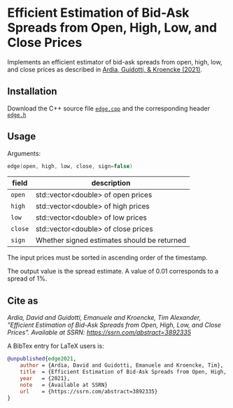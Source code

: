 # Efficient Estimation of Bid-Ask Spreads from Open, High, Low, and Close Prices

Implements an efficient estimator of bid-ask spreads from open, high, low, and close 
prices as described in [Ardia, Guidotti, & Kroencke (2021)](https://www.ssrn.com/abstract=3892335).

## Installation

Download the C++ source file [`edge.cpp`](https://github.com/eguidotti/bidask/tree/main/C++/edge.cpp) and the corresponding header [`edge.h`](https://github.com/eguidotti/bidask/tree/main/C++/edge.h)

## Usage

Arguments:

```c++
edge(open, high, low, close, sign=false)
```

| field   | description                                 |
| ------- | ------------------------------------------- |
| `open`  | std::vector\<double\> of open prices        |
| `high`  | std::vector\<double\> of high prices        |
| `low`   | std::vector\<double\> of low prices         |
| `close` | std::vector\<double\> of close prices       |
| `sign`  | Whether signed estimates should be returned |

The input prices must be sorted in ascending order of the timestamp.

The output value is the spread estimate. A value of 0.01 corresponds to a spread of 1%.

## Cite as

*Ardia, David and Guidotti, Emanuele and Kroencke, Tim Alexander, "Efficient Estimation of Bid-Ask Spreads from Open, High, Low, and Close Prices". Available at SSRN: https://ssrn.com/abstract=3892335*

A BibTex  entry for LaTeX users is:

```bibtex
@unpublished{edge2021,
    author = {Ardia, David and Guidotti, Emanuele and Kroencke, Tim},
    title  = {Efficient Estimation of Bid-Ask Spreads from Open, High, Low, and Close Prices},
    year   = {2021},
    note   = {Available at SSRN}
    url    = {https://ssrn.com/abstract=3892335}
}
```
